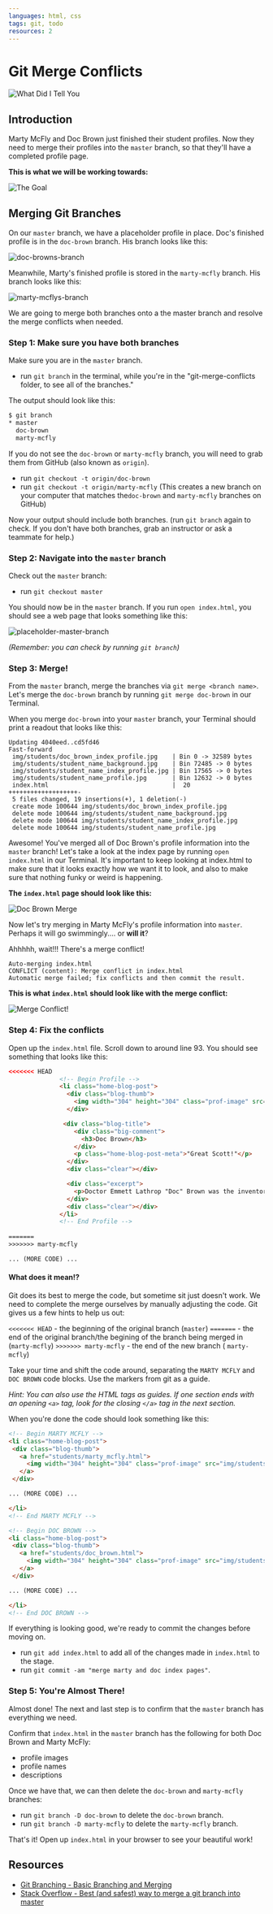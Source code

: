 ```yaml
---
languages: html, css
tags: git, todo
resources: 2
---
```


# Git Merge Conflicts

![What Did I Tell You](http://www.geekynews.com/pub/wp-content/uploads/2013/09/lloyd-back-to-the-future-439x247.jpg)

## Introduction

Marty McFly and Doc Brown just finished their student profiles. Now they need to merge their profiles into the `master` branch, so that they'll have a completed profile page.

__This is what we will be working towards:__

![The Goal](https://s3-us-west-2.amazonaws.com/web-dev-readme-photos/git-merge-conflicts/goal)

## Merging Git Branches

On our `master` branch, we have a placeholder profile in place. Doc's finished profile is in the `doc-brown` branch. His branch looks like this:

![doc-browns-branch](https://s3-us-west-2.amazonaws.com/web-dev-readme-photos/git-merge-conflicts/doc-brown-branch)

Meanwhile, Marty's finished profile is stored in the `marty-mcfly` branch. His branch looks like this:

![marty-mcflys-branch](https://s3-us-west-2.amazonaws.com/web-dev-readme-photos/git-merge-conflicts/marty-mcfly-branch)

We are going to merge both branches onto a the master branch and resolve the merge conflicts when needed.

### Step 1: Make sure you have both branches

Make sure you are in the `master` branch.
- run `git branch` in the terminal, while you're in the "git-merge-conflicts folder, to see all of the branches."

The output should look like this:

```bash
$ git branch
* master
  doc-brown
  marty-mcfly
```

If you do not see the `doc-brown` or `marty-mcfly` branch, you will need to grab them from GitHub (also known as `origin`).
- run `git checkout -t origin/doc-brown`
- run `git checkout -t origin/marty-mcfly`
(This creates a new branch on your computer that matches the`doc-brown` and `marty-mcfly` branches on GitHub)

Now your output should include both branches. (run `git branch` again to check. If you don't have both branches, grab an instructor or ask a teammate for help.)

### Step 2: Navigate into the `master` branch

Check out the `master` branch:
- run `git checkout master`

You should now be in the `master` branch. If you run `open index.html`, you should see a web page that looks something like this:

![placeholder-master-branch](https://s3-us-west-2.amazonaws.com/web-dev-readme-photos/git-merge-conflicts/master-branch)

 _(Remember: you can check by running `git branch`)_

### Step 3: Merge!

From the `master` branch, merge the branches via `git merge <branch name>`. Let's merge the `doc-brown` branch by running `git merge doc-brown` in our Terminal.

When you merge `doc-brown` into your `master` branch, your Terminal should print a readout that looks like this:

```unix
Updating 4040eed..cd5fd46
Fast-forward
 img/students/doc_brown_index_profile.jpg    | Bin 0 -> 32589 bytes
 img/students/student_name_background.jpg    | Bin 72485 -> 0 bytes
 img/students/student_name_index_profile.jpg | Bin 17565 -> 0 bytes
 img/students/student_name_profile.jpg       | Bin 12632 -> 0 bytes
 index.html                                  |  20 +++++++++++++++++++-
 5 files changed, 19 insertions(+), 1 deletion(-)
 create mode 100644 img/students/doc_brown_index_profile.jpg
 delete mode 100644 img/students/student_name_background.jpg
 delete mode 100644 img/students/student_name_index_profile.jpg
 delete mode 100644 img/students/student_name_profile.jpg
```

Awesome! You've merged all of Doc Brown's profile information into the `master` branch! Let's take a look at the index page by running `open index.html` in our Terminal. It's important to keep looking at index.html to make sure that it looks exactly how we want it to look, and also to make sure that nothing funky or weird is happening. 

__The `index.html` page should look like this:__

![Doc Brown Merge](https://s3-us-west-2.amazonaws.com/web-dev-readme-photos/git-merge-conflicts/add-doc-brown)

Now let's try merging in Marty McFly's profile information into `master`. Perhaps it will go swimmingly.... or __will it__?

Ahhhhh, wait!!! There's a merge conflict!

```
Auto-merging index.html
CONFLICT (content): Merge conflict in index.html
Automatic merge failed; fix conflicts and then commit the result.
```

__This is what `index.html` should look like with the merge conflict:__

![Merge Conflict!](https://s3-us-west-2.amazonaws.com/web-dev-readme-photos/git-merge-conflicts/merge-conflict)

### Step 4: Fix the conflicts

Open up the `index.html` file. Scroll down to around line 93. You should see something that looks like this:

```html
<<<<<<< HEAD
              <!-- Begin Profile -->
              <li class="home-blog-post">
                <div class="blog-thumb">
                  <img width="304" height="304" class="prof-image" src="img/students/doc_brown_index_profile.jpg" class="attachment-blog-thumb wp-post-image" alt="doc brown">
                </div>

               <div class="blog-title">
                  <div class="big-comment">
                    <h3>Doc Brown</h3>
                  </div>
                  <p class="home-blog-post-meta">"Great Scott!"</p>
                </div>
                <div class="clear"></div>

                <div class="excerpt">
                  <p>Doctor Emmett Lathrop "Doc" Brown was the inventor of the DeLorean time machine. Doc's role models were scientists, as evidenced by the names of his dogs and the portraits of Isaac Newton and Albert Einstein found inside his laboratory.</p>
                </div>
                <div class="clear"></div>
              </li>
              <!-- End Profile -->
              
=======
>>>>>>> marty-mcfly

... (MORE CODE) ...

```
#### What does it mean!?

Git does its best to merge the code, but sometime sit just doesn't work. We need to complete the merge ourselves by manually adjusting the code. Git gives us a few hints to help us out:

 `<<<<<<< HEAD` - the beginning of the original branch (`master`)
 `=======` - the end of the original branch/the begining of the branch being merged in (`marty-mcfly`)
 `>>>>>>> marty-mcfly` - the end of the new branch ( `marty-mcfly`)

Take your time and shift the code around, separating the `MARTY MCFLY` and `DOC BROWN` code blocks. Use the markers from  git as a guide.

_Hint: You can also use the HTML tags as guides. If one section ends with an opening `<a>` tag, look for the closing `</a>` tag in the next section._

When you're done the code should look something like this:

 ```html
<!-- Begin MARTY MCFLY -->
<li class="home-blog-post">
  <div class="blog-thumb">
    <a href="students/marty_mcfly.html">
      <img width="304" height="304" class="prof-image" src="img/students/marty_mcfly_index_profile.jpg" class="attachment-blog-thumb wp-post-image" alt="doc brown">
    </a>
  </div>

... (MORE CODE) ...

</li>
<!-- End MARTY MCFLY -->

<!-- Begin DOC BROWN -->
<li class="home-blog-post">
  <div class="blog-thumb">
    <a href="students/doc_brown.html">
      <img width="304" height="304" class="prof-image" src="img/students/doc_brown_index_profile.jpg" class="attachment-blog-thumb wp-post-image" alt="doc brown">
    </a>
  </div>

... (MORE CODE) ...

</li>
<!-- End DOC BROWN -->
 ```

If everything is looking good, we're ready to commit the changes before moving on.
- run `git add index.html` to add all of the changes made in `index.html` to the stage.
- run `git commit -am "merge marty and doc index pages"`.


### Step 5: You're Almost There!

Almost done! The next and last step is to confirm that the `master` branch has everything we need.

Confirm that `index.html` in the `master` branch has the following for both Doc Brown and Marty McFly:
- profile images
- profile names
- descriptions

Once we have that, we can then delete the `doc-brown` and `marty-mcfly` branches:
- run `git branch -D doc-brown` to delete the `doc-brown` branch.
- run `git branch -D marty-mcfly` to delete the `marty-mcfly` branch.

That's it! Open up `index.html` in your browser to see your beautiful work!

## Resources

- [Git Branching - Basic Branching and Merging](http://git-scm.com/book/en/Git-Branching-Basic-Branching-and-Merging)
- [Stack Overflow - Best (and safest) way to merge a git branch into master](http://stackoverflow.com/questions/5601931/best-and-safest-way-to-merge-a-git-branch-into-master)
